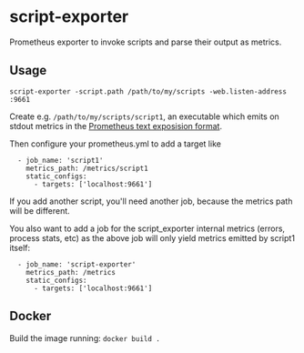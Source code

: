 # script-exporter
Prometheus exporter to invoke scripts and parse their output as metrics.

## Usage

```
script-exporter -script.path /path/to/my/scripts -web.listen-address :9661
```

Create e.g. `/path/to/my/scripts/script1`, an executable which emits on stdout metrics in the [Prometheus text exposision format](https://prometheus.io/docs/instrumenting/exposition_formats/).

Then configure your prometheus.yml to add a target like

```
  - job_name: 'script1'
    metrics_path: /metrics/script1
    static_configs:
      - targets: ['localhost:9661']
```

If you add another script, you'll need another job, because the metrics path will be different.

You also want to add a job for the script_exporter internal metrics (errors, process stats, etc) as the above job will only yield metrics emitted by script1 itself:

```
  - job_name: 'script-exporter'
    metrics_path: /metrics
    static_configs:
      - targets: ['localhost:9661']
```

## Docker
Build the image running: `docker build .`
